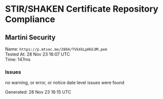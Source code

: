 # STIR/SHAKEN Certificate Repository Compliance

## Martini Security

Name: `https://p.mtsec.me/2884/TVkXkLpHGCdM.pem`\
Tested At: 28 Nov 23 16:07 UTC\
Time: 147ms

### Issues

no warning, or error, or notice date level issues were found

Generated: 28 Nov 23 16:15 UTC